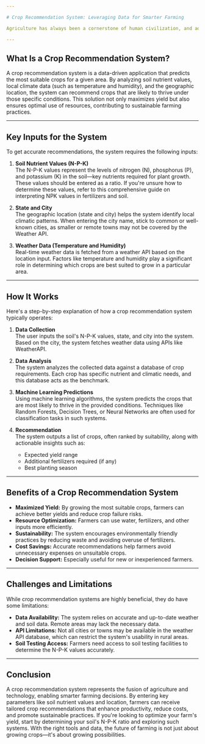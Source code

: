 ```yaml
---

# Crop Recommendation System: Leveraging Data for Smarter Farming

Agriculture has always been a cornerstone of human civilization, and advancements in technology have made it possible to make farming smarter, more efficient, and more sustainable. One such innovation is a Crop Recommendation System, a tool that empowers farmers to make informed decisions about which crops to grow based on their soil properties and local climatic conditions. In this blog, we will explore how such a system works and why it matters.

---
```


## What Is a Crop Recommendation System?

A crop recommendation system is a data-driven application that predicts the most suitable crops for a given area. By analyzing soil nutrient values, local climate data (such as temperature and humidity), and the geographic location, the system can recommend crops that are likely to thrive under those specific conditions. This solution not only maximizes yield but also ensures optimal use of resources, contributing to sustainable farming practices.

---

## Key Inputs for the System

To get accurate recommendations, the system requires the following inputs:

1. **Soil Nutrient Values (N-P-K)**  
    The N-P-K values represent the levels of nitrogen (N), phosphorus (P), and potassium (K) in the soil—key nutrients required for plant growth. These values should be entered as a ratio. If you're unsure how to determine these values, refer to this comprehensive guide on interpreting NPK values in fertilizers and soil.

2. **State and City**  
    The geographic location (state and city) helps the system identify local climatic patterns. When entering the city name, stick to common or well-known cities, as smaller or remote towns may not be covered by the Weather API.

3. **Weather Data (Temperature and Humidity)**  
    Real-time weather data is fetched from a weather API based on the location input. Factors like temperature and humidity play a significant role in determining which crops are best suited to grow in a particular area.

---

## How It Works

Here's a step-by-step explanation of how a crop recommendation system typically operates:

1. **Data Collection**  
    The user inputs the soil's N-P-K values, state, and city into the system. Based on the city, the system fetches weather data using APIs like WeatherAPI.

2. **Data Analysis**  
    The system analyzes the collected data against a database of crop requirements. Each crop has specific nutrient and climatic needs, and this database acts as the benchmark.

3. **Machine Learning Predictions**  
    Using machine learning algorithms, the system predicts the crops that are most likely to thrive in the provided conditions. Techniques like Random Forests, Decision Trees, or Neural Networks are often used for classification tasks in such systems.

4. **Recommendation**  
    The system outputs a list of crops, often ranked by suitability, along with actionable insights such as:
    - Expected yield range
    - Additional fertilizers required (if any)
    - Best planting season

---

## Benefits of a Crop Recommendation System

- **Maximized Yield:** By growing the most suitable crops, farmers can achieve better yields and reduce crop failure risks.
- **Resource Optimization:** Farmers can use water, fertilizers, and other inputs more efficiently.
- **Sustainability:** The system encourages environmentally friendly practices by reducing waste and avoiding overuse of fertilizers.
- **Cost Savings:** Accurate recommendations help farmers avoid unnecessary expenses on unsuitable crops.
- **Decision Support:** Especially useful for new or inexperienced farmers.

---

## Challenges and Limitations

While crop recommendation systems are highly beneficial, they do have some limitations:

- **Data Availability:** The system relies on accurate and up-to-date weather and soil data. Remote areas may lack the necessary data.
- **API Limitations:** Not all cities or towns may be available in the weather API database, which can restrict the system's usability in rural areas.
- **Soil Testing Access:** Farmers need access to soil testing facilities to determine the N-P-K values accurately.

---

## Conclusion

A crop recommendation system represents the fusion of agriculture and technology, enabling smarter farming decisions. By entering key parameters like soil nutrient values and location, farmers can receive tailored crop recommendations that enhance productivity, reduce costs, and promote sustainable practices. If you're looking to optimize your farm's yield, start by determining your soil's N-P-K ratio and exploring such systems. With the right tools and data, the future of farming is not just about growing crops—it's about growing possibilities.
